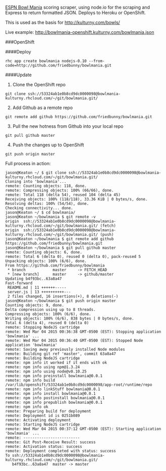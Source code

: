 [ESPN Bowl Mania](http://games.espn.go.com/college-bowl-mania/) scoring scraper, using node.io for the scraping and Express to return formatted JSON. Deploys to Heroku or OpenShift.

This is used as the basis for http://kulturny.com/bowls/

Live example: http://bowlmania-openshift.kulturny.com/bowlmania.json

###OpenShift

####Deploy

```
rhc app create bowlmania nodejs-0.10 --from-code=http://github.com/friedbunny/bowlmania.git
```

####Update

1. Clone the OpenShift repo

  ```git clone ssh://53324ab1e0b8cd9dc0000098@bowlmania-kulturny.rhcloud.com/~/git/bowlmania.git/```

2. Add Github as a remote repo

  ```git remote add github https://github.com/friedbunny/bowlmania.git```

3. Pull the new hotness from Github into your local repo

  ```git pull github master```

4. Push the changes up to OpenShift

  ```git push origin master```


Full process in action:

```shell
jason@Keaton ~/ $ git clone ssh://53324ab1e0b8cd9dc0000098@bowlmania-kulturny.rhcloud.com/~/git/bowlmania.git/
Cloning into 'bowlmania'...
remote: Counting objects: 118, done.
remote: Compressing objects: 100% (66/66), done.
remote: Total 118 (delta 54), reused 104 (delta 45)
Receiving objects: 100% (118/118), 33.36 KiB | 0 bytes/s, done.
Resolving deltas: 100% (54/54), done.
Checking connectivity... done.
jason@Keaton ~/ $ cd bowlmania/
jason@Keaton ~/bowlmania $ git remote -v
origin	ssh://53324ab1e0b8cd9dc0000098@bowlmania-kulturny.rhcloud.com/~/git/bowlmania.git/ (fetch)
origin	ssh://53324ab1e0b8cd9dc0000098@bowlmania-kulturny.rhcloud.com/~/git/bowlmania.git/ (push)
jason@Keaton ~/bowlmania $ git remote add github https://github.com/friedbunny/bowlmania.git
jason@Keaton ~/bowlmania $ git pull github master
remote: Counting objects: 6, done.
remote: Total 6 (delta 0), reused 0 (delta 0), pack-reused 5
Unpacking objects: 100% (6/6), done.
From https://github.com/friedbunny/bowlmania
 * branch            master     -> FETCH_HEAD
 * [new branch]      master     -> github/master
Updating b4f93bc..63a8a47
Fast-forward
 README.md | 11 ++++++-----
 server.js | 13 ++++++++++---
 2 files changed, 16 insertions(+), 8 deletions(-)
jason@Keaton ~/bowlmania $ git push origin master
Counting objects: 9, done.
Delta compression using up to 8 threads.
Compressing objects: 100% (6/6), done.
Writing objects: 100% (6/6), 838 bytes | 0 bytes/s, done.
Total 6 (delta 4), reused 0 (delta 0)
remote: Stopping NodeJS cartridge
remote: Wed Mar 04 2015 00:36:38 GMT-0500 (EST): Stopping application 'bowlmania' ...
remote: Wed Mar 04 2015 00:36:40 GMT-0500 (EST): Stopped Node application 'bowlmania'
remote: Saving away previously installed Node modules
remote: Building git ref 'master', commit 63a8a47
remote: Building NodeJS cartridge
remote: npm info it worked if it ends with ok
remote: npm info using npm@1.3.24
remote: npm info using node@v0.10.25
remote: npm info preinstall bowlmania@0.0.1
remote: npm info build /var/lib/openshift/53324ab1e0b8cd9dc0000098/app-root/runtime/repo
remote: npm info linkStuff bowlmania@0.0.1
remote: npm info install bowlmania@0.0.1
remote: npm info postinstall bowlmania@0.0.1
remote: npm info prepublish bowlmania@0.0.1
remote: npm info ok 
remote: Preparing build for deployment
remote: Deployment id is 0251b089
remote: Activating deployment
remote: Starting NodeJS cartridge
remote: Wed Mar 04 2015 00:37:12 GMT-0500 (EST): Starting application 'bowlmania' ...
remote: -------------------------
remote: Git Post-Receive Result: success
remote: Activation status: success
remote: Deployment completed with status: success
To ssh://53324ab1e0b8cd9dc0000098@bowlmania-kulturny.rhcloud.com/~/git/bowlmania.git/
   b4f93bc..63a8a47  master -> master

```
